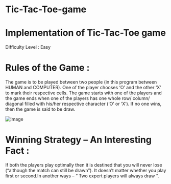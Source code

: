 # Tic-Tac-Toe-game


# Implementation of Tic-Tac-Toe game

Difficulty Level : Easy


# Rules of the Game :

The game is to be played between two people (in this program between HUMAN and COMPUTER).
One of the player chooses ‘O’ and the other ‘X’ to mark their respective cells.
The game starts with one of the players and the game ends when one of the players has one whole row/ column/ diagonal filled with his/her respective character (‘O’ or ‘X’).
If no one wins, then the game is said to be draw.

![image](https://user-images.githubusercontent.com/90129737/137068574-ebe9af7d-6bf1-4249-b4af-fe3b0a503a74.png)

# Winning Strategy – An Interesting Fact :

If both the players play optimally then it is destined that you will never lose (“although the match can still be drawn”). It doesn’t matter whether you play first or second.In another ways – “ Two expert players will always draw ”.
